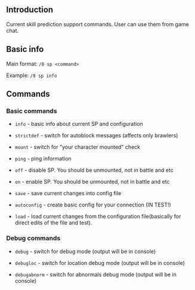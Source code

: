 ## Introduction

Current skill prediction support commands. User can use them from game chat.

## Basic info

Main format: `/8 sp <command>`

Example: `/8 sp info`

## Commands

### Basic commands

*   `info` - basic info about current SP and configuration
 
*    `strictdef` - switch for autoblock messages (affects only brawlers)
    
*   `mount` - switch for "your character mounted" check
    
*    `ping` - ping information
    
*    `off` - disable SP. You should be unmounted, not in battle and etc 
    
*    `on` - enable SP. You should be unmounted, not in battle and etc 
    
*    `save` - save current changes into config file

*    `autoconfig` - create basic config for your connection (IN TEST!)

*    `load` - load current changes from the configuration file(basically for direct edits of the file and test).
   
### Debug commands

*    `debug` - switch for debug mode (output will be in console)
    
*    `debugloc` - switch for location debug mode (output will be in console)
    
*    `debugabnorm` - switch for abnormals debug mode (output will be in console)
    
